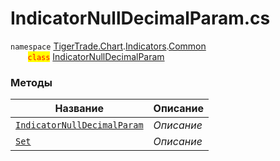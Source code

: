 
# IndicatorNullDecimalParam.cs
`namespace` [TigerTrade.Chart](../../../../../TigerTrade.Chart.md).[Indicators](../../../../../TigerTrade.Chart/Indicators.md).[Common](../../../../../TigerTrade.Chart/Indicators/Common.md)  
&nbsp;&nbsp;&nbsp;&nbsp;&nbsp;&nbsp;&nbsp;<mark style="color:red;">`class`</mark> [IndicatorNullDecimalParam](../../IndicatorNullDecimalParam.cs.md)

### Методы
| Название | Описание |
| --- | --- |
| [`IndicatorNullDecimalParam`](./Методы/IndicatorNullDecimalParam.md) | *Описание* |
| [`Set`](./Методы/Set.md) | *Описание* |

